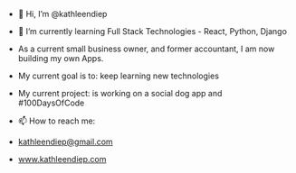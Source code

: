 - 👋 Hi, I’m @kathleendiep
- 🌱 I’m currently learning Full Stack Technologies - React, Python, Django 


- As a current small business owner, and former accountant, I am now building my own Apps. 
- My current goal is to: keep learning new technologies


- My current project: is working on a social dog app and #100DaysOfCode


- 📫 How to reach me: 
- kathleendiep@gmail.com
- www.kathleendiep.com 





<!---
kathleendiep/kathleendiep is a ✨ special ✨ repository because its `README.md` (this file) appears on your GitHub profile.
You can click the Preview link to take a look at your changes.
--->
